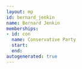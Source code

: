 ```yaml
---
layout: mp
id: bernard_jenkin
name: Bernard Jenkin
memberships:
- id: con
  name: Conservative Party
  start: 
  end: 
autogenerated: true
---
```

